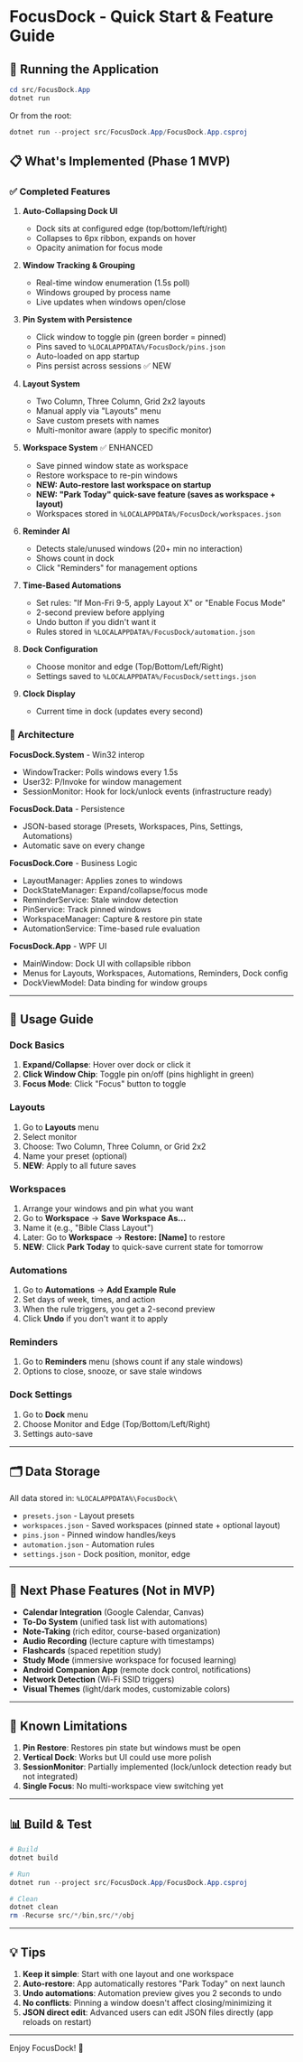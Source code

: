 # FocusDock - Quick Start & Feature Guide

## 🚀 Running the Application

```powershell
cd src/FocusDock.App
dotnet run
```

Or from the root:
```powershell
dotnet run --project src/FocusDock.App/FocusDock.App.csproj
```

## 📋 What's Implemented (Phase 1 MVP)

### ✅ Completed Features

1. **Auto-Collapsing Dock UI**
   - Dock sits at configured edge (top/bottom/left/right)
   - Collapses to 6px ribbon, expands on hover
   - Opacity animation for focus mode

2. **Window Tracking & Grouping**
   - Real-time window enumeration (1.5s poll)
   - Windows grouped by process name
   - Live updates when windows open/close

3. **Pin System with Persistence**
   - Click window to toggle pin (green border = pinned)
   - Pins saved to `%LOCALAPPDATA%/FocusDock/pins.json`
   - Auto-loaded on app startup
   - Pins persist across sessions ✅ NEW

4. **Layout System**
   - Two Column, Three Column, Grid 2x2 layouts
   - Manual apply via "Layouts" menu
   - Save custom presets with names
   - Multi-monitor aware (apply to specific monitor)

5. **Workspace System** ✅ ENHANCED
   - Save pinned window state as workspace
   - Restore workspace to re-pin windows
   - **NEW: Auto-restore last workspace on startup**
   - **NEW: "Park Today" quick-save feature (saves as workspace + layout)**
   - Workspaces stored in `%LOCALAPPDATA%/FocusDock/workspaces.json`

6. **Reminder AI**
   - Detects stale/unused windows (20+ min no interaction)
   - Shows count in dock
   - Click "Reminders" for management options

7. **Time-Based Automations**
   - Set rules: "If Mon-Fri 9-5, apply Layout X" or "Enable Focus Mode"
   - 2-second preview before applying
   - Undo button if you didn't want it
   - Rules stored in `%LOCALAPPDATA%/FocusDock/automation.json`

8. **Dock Configuration**
   - Choose monitor and edge (Top/Bottom/Left/Right)
   - Settings saved to `%LOCALAPPDATA%/FocusDock/settings.json`

9. **Clock Display**
   - Current time in dock (updates every second)

### 🔧 Architecture

**FocusDock.System** - Win32 interop
- WindowTracker: Polls windows every 1.5s
- User32: P/Invoke for window management
- SessionMonitor: Hook for lock/unlock events (infrastructure ready)

**FocusDock.Data** - Persistence
- JSON-based storage (Presets, Workspaces, Pins, Settings, Automations)
- Automatic save on every change

**FocusDock.Core** - Business Logic
- LayoutManager: Applies zones to windows
- DockStateManager: Expand/collapse/focus mode
- ReminderService: Stale window detection
- PinService: Track pinned windows
- WorkspaceManager: Capture & restore pin state
- AutomationService: Time-based rule evaluation

**FocusDock.App** - WPF UI
- MainWindow: Dock UI with collapsible ribbon
- Menus for Layouts, Workspaces, Automations, Reminders, Dock config
- DockViewModel: Data binding for window groups

---

## 📝 Usage Guide

### Dock Basics
1. **Expand/Collapse**: Hover over dock or click it
2. **Click Window Chip**: Toggle pin on/off (pins highlight in green)
3. **Focus Mode**: Click "Focus" button to toggle

### Layouts
1. Go to **Layouts** menu
2. Select monitor
3. Choose: Two Column, Three Column, or Grid 2x2
4. Name your preset (optional)
5. **NEW**: Apply to all future saves

### Workspaces
1. Arrange your windows and pin what you want
2. Go to **Workspace** → **Save Workspace As...**
3. Name it (e.g., "Bible Class Layout")
4. Later: Go to **Workspace** → **Restore: [Name]** to restore
5. **NEW**: Click **Park Today** to quick-save current state for tomorrow

### Automations
1. Go to **Automations** → **Add Example Rule**
2. Set days of week, times, and action
3. When the rule triggers, you get a 2-second preview
4. Click **Undo** if you don't want it to apply

### Reminders
1. Go to **Reminders** menu (shows count if any stale windows)
2. Options to close, snooze, or save stale windows

### Dock Settings
1. Go to **Dock** menu
2. Choose Monitor and Edge (Top/Bottom/Left/Right)
3. Settings auto-save

---

## 🗂️ Data Storage

All data stored in: `%LOCALAPPDATA%\FocusDock\`

- `presets.json` - Layout presets
- `workspaces.json` - Saved workspaces (pinned state + optional layout)
- `pins.json` - Pinned window handles/keys
- `automation.json` - Automation rules
- `settings.json` - Dock position, monitor, edge

---

## 🎯 Next Phase Features (Not in MVP)

- **Calendar Integration** (Google Calendar, Canvas)
- **To-Do System** (unified task list with automations)
- **Note-Taking** (rich editor, course-based organization)
- **Audio Recording** (lecture capture with timestamps)
- **Flashcards** (spaced repetition study)
- **Study Mode** (immersive workspace for focused learning)
- **Android Companion App** (remote dock control, notifications)
- **Network Detection** (Wi-Fi SSID triggers)
- **Visual Themes** (light/dark modes, customizable colors)

---

## 🐛 Known Limitations

1. **Pin Restore**: Restores pin state but windows must be open
2. **Vertical Dock**: Works but UI could use more polish
3. **SessionMonitor**: Partially implemented (lock/unlock detection ready but not integrated)
4. **Single Focus**: No multi-workspace view switching yet

---

## 📊 Build & Test

```powershell
# Build
dotnet build

# Run
dotnet run --project src/FocusDock.App/FocusDock.App.csproj

# Clean
dotnet clean
rm -Recurse src/*/bin,src/*/obj
```

---

## 💡 Tips

1. **Keep it simple**: Start with one layout and one workspace
2. **Auto-restore**: App automatically restores "Park Today" on next launch
3. **Undo automations**: Automation preview gives you 2 seconds to undo
4. **No conflicts**: Pinning a window doesn't affect closing/minimizing it
5. **JSON direct edit**: Advanced users can edit JSON files directly (app reloads on restart)

---

Enjoy FocusDock! 🎯
